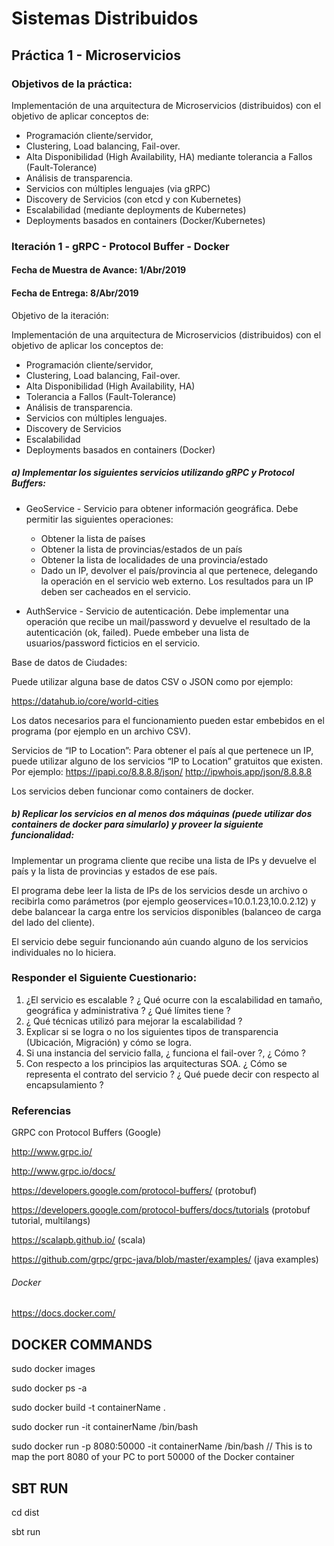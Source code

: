 # Sistemas Distribuidos
## Práctica 1 - Microservicios
### Objetivos de la práctica:
Implementación de una arquitectura de Microservicios (distribuidos) con el objetivo de
aplicar conceptos de:
- Programación cliente/servidor,
- Clustering, Load balancing, Fail-over.
- Alta Disponibilidad (High Availability, HA) mediante tolerancia a Fallos
(Fault-Tolerance)
- Análisis de transparencia.
- Servicios con múltiples lenguajes (via gRPC)
- Discovery de Servicios (con etcd y con Kubernetes)
- Escalabilidad (mediante deployments de Kubernetes)
- Deployments basados en containers (Docker/Kubernetes)

### Iteración 1 - gRPC - Protocol Buffer - Docker
#### Fecha de Muestra de Avance: 1/Abr/2019
#### Fecha de Entrega: 8/Abr/2019

Objetivo de la iteración:

Implementación de una arquitectura de Microservicios (distribuidos) con el objetivo de
aplicar los conceptos de:
- Programación cliente/servidor,
- Clustering, Load balancing, Fail-over.
- Alta Disponibilidad (High Availability, HA)
- Tolerancia a Fallos (Fault-Tolerance)
- Análisis de transparencia.
- Servicios con múltiples lenguajes.
- Discovery de Servicios
- Escalabilidad
- Deployments basados en containers (Docker)

##### a) Implementar los siguientes servicios utilizando gRPC y Protocol Buffers:


- GeoService - Servicio para obtener información geográfica. Debe permitir las
siguientes operaciones:
    - Obtener la lista de países
    - Obtener la lista de provincias/estados de un país
    - Obtener la lista de localidades de una provincia/estado
    - Dado un IP, devolver el país/provincia al que pertenece, delegando la
operación en el servicio web externo. Los resultados para un IP deben ser
cacheados en el servicio.
  

- AuthService - Servicio de autenticación. Debe implementar una operación que
recibe un mail/password y devuelve el resultado de la autenticación (ok, failed).
Puede embeber una lista de usuarios/password ficticios en el servicio.


Base de datos de Ciudades:

Puede utilizar alguna base de datos CSV o JSON como por ejemplo:

https://datahub.io/core/world-cities


Los datos necesarios para el funcionamiento pueden estar embebidos en el programa (por
ejemplo en un archivo CSV).

Servicios de “IP to Location”:
Para obtener el país al que pertenece un IP, puede utilizar alguno de los servicios “IP to
Location” gratuitos que existen. Por ejemplo:
https://ipapi.co/8.8.8.8/json/
http://ipwhois.app/json/8.8.8.8


Los servicios deben funcionar como containers de docker.


##### b) Replicar los servicios en al menos dos máquinas (puede utilizar dos containers de docker para simularlo) y proveer la siguiente funcionalidad:


Implementar un programa cliente que recibe una lista de IPs y devuelve el país y la lista de
provincias y estados de ese país.

El programa debe leer la lista de IPs de los servicios desde un archivo o recibirla como
parámetros (por ejemplo geoservices=10.0.1.23,10.0.2.12) y debe balancear la carga entre
los servicios disponibles (balanceo de carga del lado del cliente).

El servicio debe seguir funcionando aún cuando alguno de los servicios individuales no lo
hiciera.


### Responder el Siguiente Cuestionario:
1) ¿El servicio es escalable ? ¿ Qué ocurre con la escalabilidad en tamaño, geográfica y
administrativa ? ¿ Qué límites tiene ?
2) ¿ Qué técnicas utilizó para mejorar la escalabilidad ?
3) Explicar si se logra o no los siguientes tipos de transparencia (Ubicación, Migración) y
cómo se logra.
4) Si una instancia del servicio falla, ¿ funciona el fail-over ?, ¿ Cómo ?
5) Con respecto a los principios las arquitecturas SOA. ¿ Cómo se representa el contrato del
servicio ? ¿ Qué puede decir con respecto al encapsulamiento ?

### Referencias
GRPC con Protocol Buffers (Google)

http://www.grpc.io/

http://www.grpc.io/docs/

https://developers.google.com/protocol-buffers/ (protobuf)

https://developers.google.com/protocol-buffers/docs/tutorials (protobuf tutorial, multilangs)

https://scalapb.github.io/ (scala)

https://github.com/grpc/grpc-java/blob/master/examples/ (java examples)

###### Docker
https://docs.docker.com/


## DOCKER COMMANDS
sudo docker images

sudo docker ps -a

sudo docker build -t containerName .

sudo docker run -it containerName /bin/bash

sudo docker run -p 8080:50000 -it containerName /bin/bash // This is to map the port 8080 of your PC to port 50000 of the Docker container

## SBT RUN

cd dist

sbt run
